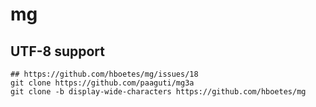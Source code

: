mg
==

## UTF-8 support

```
## https://github.com/hboetes/mg/issues/18
git clone https://github.com/paaguti/mg3a
git clone -b display-wide-characters https://github.com/hboetes/mg
```
